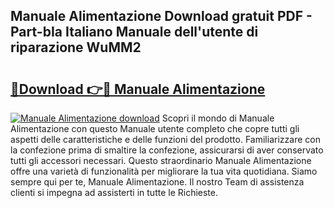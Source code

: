 ## Manuale Alimentazione Download gratuit PDF - Part-bIa Italiano Manuale dell'utente di riparazione WuMM2

# <h2><a href="http://df95u9.blite.top/?on=Manuale+Alimentazione">🔗Download 👉🔴 Manuale Alimentazione</a></h2>

[![Manuale Alimentazione download](https://i.imgur.com/lujVjoI.png)](http://df95u9.blite.top/?on=Manuale+Alimentazione)
Scopri il mondo di Manuale Alimentazione con questo Manuale utente completo che copre tutti gli aspetti delle caratteristiche e delle funzioni del prodotto. Familiarizzare con la confezione prima di smaltire la confezione, assicurarsi di aver conservato tutti gli accessori necessari. Questo straordinario Manuale Alimentazione offre una varietà di funzionalità per migliorare la tua vita quotidiana. Siamo sempre qui per te, Manuale Alimentazione. Il nostro Team di assistenza clienti si impegna ad assisterti in tutte le Richieste.
